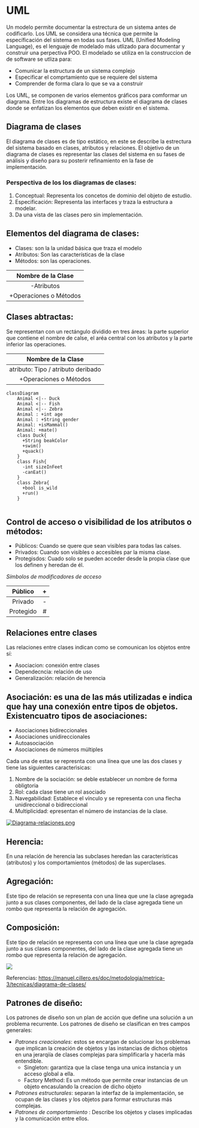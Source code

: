# UML
Un modelo permite documentar la estrectura de un sistema antes de codificarlo. Los UML se considera una técnica que permite la específicación del sistema en todas sus fases. UML (Unified Modeling Language), es el lenguaje de modelado más utlizado para documentar y construir una perpectiva POO.
El modelado se utiliza en la construccion de de software se utliza para:
- Comunicar la estructura de un sistema complejo
- Especificar el comprtamiento que se requiere del sistema
- Comprender de forma clara lo que se va a construir 

Los UML, se componen de varios elementos gráficos para comformar un diagrama. Entre los diagramas de estructura existe el diagrama de clases donde se enfatizan los elementos que deben existir en el sistema.

## Diagrama de clases
El diagrama de clases es de tipo estático, en este se describe la estrectura del sistema basado en clases, atributos y relaciones. El objetivo de un diagrama de clases es representar las clases del sistema en su fases de análisis y diseño para su posterir refinamiento en la fase de implementación.

### Perspectiva de los los diagramas de clases:
 1. Conceptual: Representa los concetos de dominio del objeto de estudio.
 2. Especificación: Representa las interfaces y traza la estructura a modelar.
 3. Da una vista de las clases pero sin implementación.
 
 ## Elementos del diagrama de clases:
  - Clases: son la la unidad básica que traza el modelo   
  - Atributos: Son las características de la clase
  - Métodos: son las operaciones.


|    Nombre de la Clase   	|
|:----------------------:	|
|       -Atributos       	|
| +Operaciones o Métodos 	| 

## Clases abtractas:
Se representan con un rectángulo dividido en tres áreas: la parte superior que contiene el nombre de calse, el aréa central con los atributos y la parte inferior las operaciones.

|    Nombre de la Clase   |
|:----------------------:	|
| atributo: Tipo / atributo deribado|
| +Operaciones o Métodos 	| 




```mermaid
classDiagram
    Animal <|-- Duck
    Animal <|-- Fish
    Animal <|-- Zebra
    Animal : +int age
    Animal : +String gender
    Animal: +isMammal()
    Animal: +mate()
    class Duck{
      +String beakColor
      +swim()
      +quack()
    }
    class Fish{
      -int sizeInFeet
      -canEat()
    }
    class Zebra{
      +bool is_wild
      +run()
    }
    
  ```
  
  ## Control de acceso o visibilidad de los atributos o métodos:
  - Públicos: Cuando se quere que sean visibles para todas las calses.
  - Privados: Cuando son visibles o accesibles par la misma clase.
  - Protegisdos: Cuado solo se pueden acceder desde la propia clase que los definen y heredan de él.

*Símbolos de modificadores de acceso*

|  Público  	| + 	|
|:---------:	|:-:	|
|  Privado  	| - 	|
| Protegido 	| # 	|
  
## Relaciones entre clases
Las relaciones entre clases indican como se comounican los objetos entre sí:
- Asociacion: conexión entre clases 
- Dependecncia: relación de uso
- Generalización: relación de herencia

## Asociación: es una de las más utilizadas e indica que hay una conexión entre tipos de objetos. Existencuatro tipos de asociaciones:
- Asociaciones bidireccionales
- Asociaciones unidireccionales 
- Autoasociación 
- Asociaciones de números múltiples

Cada una de estas se represnta con una línea que une las dos clases y tiene las siguientes caracterìsicas:
1. Nombre de la sociación: se deble establecer un nombre de forma obligtoria
2. Rol: cada clase tiene un rol asociado 
3. Navegabilidad: Establece el vínculo y se representa con una flecha unidireccional o bidireccional 
4. Multiplicidad: epresentan el número de instancias de la clase.

[![Diagrama-relaciones.png](https://i.postimg.cc/P5n9Qffs/Diagrama-relaciones.png)](https://postimg.cc/0bZV8sJc)

## Herencia:
En una relación de herencia las subclases heredan las características (atributos) y los comportamientos (métodos) de las superclases.
## Agregación:
Este tipo de relación se representa con una línea que une la clase agregada junto a sus clases componentes, del lado de la clase agregada tiene un rombo que representa la relación de agregación.

## Composición:
Este tipo de relación se representa con una línea que une la clase agregada junto a sus clases componentes, del lado de la clase agregada tiene un rombo que representa la relación de agregación.

![](https://manuel.cillero.es/wp-content/uploads/2013/11/tipos-asociacion.png)

Referencias:
https://manuel.cillero.es/doc/metodologia/metrica-3/tecnicas/diagrama-de-clases/

## Patrones de diseño:

Los patrones de diseño son un plan de acción que define una solución a un problema recurrente. Los patrones de diseño se clasifican en tres campos generales:
- *Patrones creacionales*: estos se encargan de solucionar los problemas que implican la creación de objetos y las instancias de dichos objetos en una jerarqiía de clases complejas para simplificarla y hacerla más entendible.
  - Singleton: garantiza que la clase tenga una unica instancia y un acceso global a ella.
  - Factory Method: Es un método que permite crear instancias de un objeto encasulando la creacion de dicho objeto
- *Patrones estructurales*: separan la interfaz de la implementación, se ocupan de las clases y los objetos para formar estructuras más complejas.
- *Patrones de comportamiento* : Describe los objetos y clases implicadas y la comunicación entre ellos.

     
